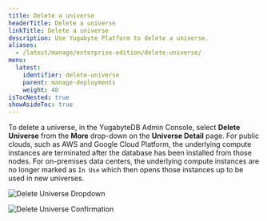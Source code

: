 ```yaml
---
title: Delete a universe
headerTitle: Delete a universe
linkTitle: Delete a universe
description: Use Yugabyte Platform to delete a universe.
aliases:
  - /latest/manage/enterprise-edition/delete-universe/
menu:
  latest:
    identifier: delete-universe
    parent: manage-deployments
    weight: 40
isTocNested: true
showAsideToc: true
---
```


To delete a universe, in the YugabyteDB Admin Console, select **Delete Universe** from the **More** drop-down on the **Universe Detail** page. For public clouds, such as AWS and Google Cloud Platform, the underlying compute instances are terminated after the database has been installed from those nodes. For on-premises data centers, the underlying compute instances are no longer marked as `In Use` which then opens those instances up to be used in new universes.

![Delete Universe Dropdown](/images/ee/delete-univ-1.png)

![Delete Universe Confirmation](/images/ee/delete-univ-2.png)
